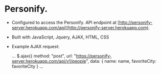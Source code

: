 # Personify.

- Configured to access the Personify. API endpoint at [http://personify-server.herokuapp.com/api](http://personify-server.herokuapp.com).
- Built with JavaScript, Jquery, AJAX, HTML, CSS
- Example AJAX request:

    ...
    $.ajax({
      method: "post",
      url: "https://personify-server.herokuapp.com/api/v1/people",
      data: {
          name: name,
          favoriteCity: favoriteCity
        }
    ...    
